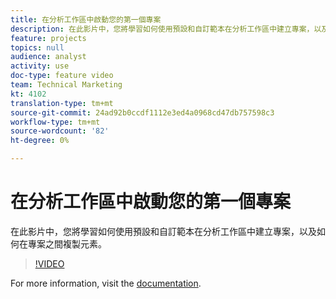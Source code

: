 ```yaml
---
title: 在分析工作區中啟動您的第一個專案
description: 在此影片中，您將學習如何使用預設和自訂範本在分析工作區中建立專案，以及如何在專案之間複製元素。
feature: projects
topics: null
audience: analyst
activity: use
doc-type: feature video
team: Technical Marketing
kt: 4102
translation-type: tm+mt
source-git-commit: 24ad92b0ccdf1112e3ed4a0968cd47db757598c3
workflow-type: tm+mt
source-wordcount: '82'
ht-degree: 0%

---
```



# 在分析工作區中啟動您的第一個專案

在此影片中，您將學習如何使用預設和自訂範本在分析工作區中建立專案，以及如何在專案之間複製元素。

>[!VIDEO](https://video.tv.adobe.com/v/30368/?quality=12)

For more information, visit the [documentation](https://docs.adobe.com/content/help/en/analytics/analyze/analysis-workspace/build-workspace-project/freeform-overview.html).
